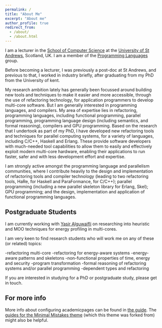 ```yaml
---
permalink: /
title: "About Me"
excerpt: "About me"
author_profile: true
redirect_from: 
  - /about/
  - /about.html
---
```

I am a lecturer in the [School of Computer Science](https://www.st-andrews.ac.uk/subjects/computer-science/) at the [University of St Andrews](https://www.st-andrews.ac.uk/), Scotland, UK. I am a member of the [Programming Languages](https://plrg.cs.st-andrews.ac.uk/) group.

Before becoming a lecturer, I was previously a post-doc at St Andrews, and previous to that, I worked in industry briefly, after graduating from my PhD from the University of kent. 

My research ambition lately has generally been focussed around building new tools and techniques to make it easier and more accessible, through the use of refactoring technology, for application programmers to develop multi-core software. But I am generally interested in programming languages, and compilers. My area of expertise lies in refactoring, programming languages, including functional programming, parallel programming, programming language design (including semantics, and formal reasoning), compilers and GPU programming. Based on the research that I undertook as part of my PhD, I have developed new refactoring tools and techniques for parallel computing systems, for a variety of languages, including C/C++, Haskell and Erlang. These provide software developers with much-needed tool capabilities to allow them to easily and effectively exploit modern multi-core hardware, enabling their applications to run faster, safer and with less development effort and expertise. 

I am strongly active amongst the programming language and parallelism communities, where I contribute heavily to the design and implementation of refactoring tools and compiler technology (leading to two refactoring tools, HaRe, for Haskell and ParaFormance, for C/C++); parallel programming (including a new parallel skeleton library for Erlang, Skel); GPU programming; and the design, implementation and application of functional programming languages.


Postgraduate Students
------
I am currently working with [Yasir Alguwaifli](https://www.cs.st-andrews.ac.uk/directory/person?id=ya8) on researching into heuristic and MOO techniques for energy profiling in multi-cores.

I am very keen to find research students who will work me on any of these (or related) topics:

-refactoring multi-core
-refactoring for energy-aware systems
-energy-aware patterns and skeletons
-non-functional properties of time, energy and security
-program transformation
-formal reasoning of refactoring systems and/or parallel programming
-dependent types and refactoring

If you are interested in studying for a PhD or postgraduate study, please get in touch.

For more info
------
More info about configuring academicpages can be found in [the guide](https://academicpages.github.io/markdown/). The [guides for the Minimal Mistakes theme](https://mmistakes.github.io/minimal-mistakes/docs/configuration/) (which this theme was forked from) might also be helpful.
